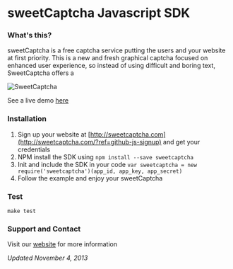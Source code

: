 # sweetCaptcha Javascript SDK

### What's this?

sweetCaptcha is a free captcha service putting the users and your website at first priority.
This is a new and fresh graphical captcha focused on enhanced user experience, so instead of using difficult and boring text, SweetCaptcha offers a 

![SweetCaptcha](https://s3.amazonaws.com/sweetcaptcha/sweetcaptcha-preview.png)

See a live demo [here](http://sweetcaptcha.com/?ref=github-js-demo)

### Installation

1. Sign up your website at [http://sweetcaptcha.com](http://sweetcaptcha.com/?ref=github-js-signup) and get your credentials
2. NPM install the SDK using `npm install --save sweetcaptcha`
3. Init and include the SDK in your code `var sweetcaptcha = new require('sweetcaptcha')(app_id, app_key, app_secret)`
4. Follow the example and enjoy your sweetCaptcha

### Test

`make test`

### Support and Contact

Visit our [website](http://sweetcaptcha.com/?ref=github-js-support) for more information

*Updated November 4, 2013*